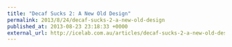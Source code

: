 ```yaml
---
title: "Decaf Sucks 2: A New Old Design"
permalink: 2013/8/24/decaf-sucks-2-a-new-old-design
published_at: 2013-08-23 23:18:33 +0000
external_url: http://icelab.com.au/articles/decaf-sucks-2-a-new-old-design/
---
```

